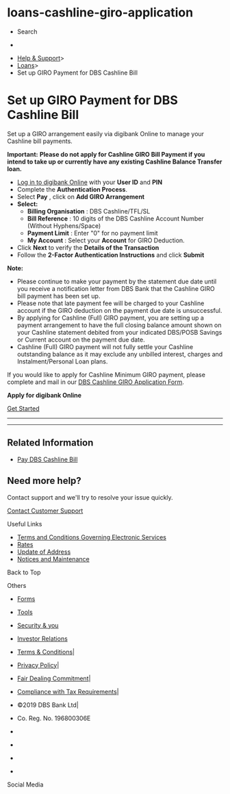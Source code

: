 # loans-cashline-giro-application

[](https://www.dbs.com.sg)

  * Search 

  * 


[](https://www.dbs.com.sg/personal/default.page) [](https://www.dbs.com.sg/personal/support/loans-cashline-giro-application.html)

  * [Help & Support](https://www.dbs.com.sg/personal/support/home.html)>
  * [Loans](https://www.dbs.com.sg/personal/support/loans-product.html)>
  * Set up GIRO Payment for DBS Cashline Bill



# Set up GIRO Payment for DBS Cashline Bill

Set up a GIRO arrangement easily via digibank Online to manage your Cashline bill payments.

  
  
**Important:** **Please do not apply for Cashline GIRO Bill Payment if you intend to take up or currently have any existing Cashline Balance Transfer loan.**

  * [Log in to digibank Online](https://internet-banking.dbs.com.sg/) with your **User ID** and **PIN**
  * Complete the **Authentication Process**.
  * Select **Pay** , click on **Add GIRO Arrangement**
  * **Select:**
    * **Billing Organisation** : DBS Cashline/TFL/SL
    * **Bill Reference** : 10 digits of the DBS Cashline Account Number (Without Hyphens/Space)
    * **Payment Limit** : Enter "0" for no payment limit
    * **My Account** : Select your **Account** for GIRO Deduction.
  * Click **Next** to verify the **Details of the Transaction**
  * Follow the **2-Factor Authentication Instructions** and click **Submit**

**Note:**

  * Please continue to make your payment by the statement due date until you receive a notification letter from DBS Bank that the Cashline GIRO bill payment has been set up. 
  * Please note that late payment fee will be charged to your Cashline account if the GIRO deduction on the payment due date is unsuccessful. 
  * By applying for Cashline (Full) GIRO payment, you are setting up a payment arrangement to have the full closing balance amount shown on your Cashline statement debited from your indicated DBS/POSB Savings or Current account on the payment due date. 
  * Cashline (Full) GIRO payment will not fully settle your Cashline outstanding balance as it may exclude any unbilled interest, charges and Instalment/Personal Loan plans. 

If you would like to apply for Cashline Minimum GIRO payment, please complete and mail in our [DBS Cashline GIRO Application Form](https://www.dbs.com.sg/personal/dbs-forms/branchconnect/dbs-cashline-giro-application-form.page).   
  


**Apply for digibank Online**

[Get Started](https://internet-banking.dbs.com.sg/ibAPL/Welcome)

* * *

* * *

## Related Information

  * [Pay DBS Cashline Bill](https://www.dbs.com.sg/personal/support/loans-cashline-bill-payment.html)



## Need more help?

Contact support and we'll try to resolve your issue quickly.

[Contact Customer Support](https://www.dbs.com.sg/personal/contact-us.page)

Useful Links

  * [Terms and Conditions Governing Electronic Services](https://www.dbs.com.sg/personal/deposits/terms-conditions-electronic-services.page)
  * [Rates](https://www.dbs.com.sg/personal/rates-online/default.page)
  * [Update of Address](https://www.dbs.com.sg/personal/deposits/update-address.page)
  * [Notices and Maintenance](https://www.dbs.com.sg/personal/deposits/maintenance-schedule.page)



Back to Top

Others

  * [Forms](https://www.dbs.com.sg/personal/forms/default.page)
  * [Tools](https://www.dbs.com.sg/personal/calculators/default.page)
  * [Security & you](https://www.dbs.com.sg/personal/deposits/security-and-you/default.page)
  * [Investor Relations](https://www.dbs.com/investor/default.page)



  * [Terms & Conditions](https://www.dbs.com/terms/default.page)|
  * [Privacy Policy](https://www.dbs.com/privacy/default.page)|
  * [Fair Dealing Commitment](https://www.dbs.com/fairdealing/default.page)|
  * [Compliance with Tax Requirements](https://www.dbs.com.sg/personal/compliance-tax-requirements/index.html)|
  * ©2019 DBS Bank Ltd|
  * Co. Reg. No. 196800306E



  * [](https://www.facebook.com/dbs.sg)
  * [](https://twitter.com/dbsbank)
  * [](https://www.linkedin.com/company/dbs-bank)
  * [](https://www.youtube.com/dbs)



Social Media
